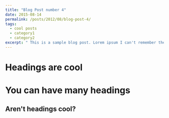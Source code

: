 ```yaml
---
title: "Blog Post number 4"
date: 2015-08-14
permalink: /posts/2012/08/blog-post-4/
tags:
  - cool posts
  - category1
  - category2
excerpt: " This is a sample blog post. Lorem ipsum I can't remember the rest of lorem ipsum and don't have an internet connection right now. Testing testing testing this blog post. Blog posts are cool."
---
```


# Headings are cool

# You can have many headings

## Aren't headings cool?
